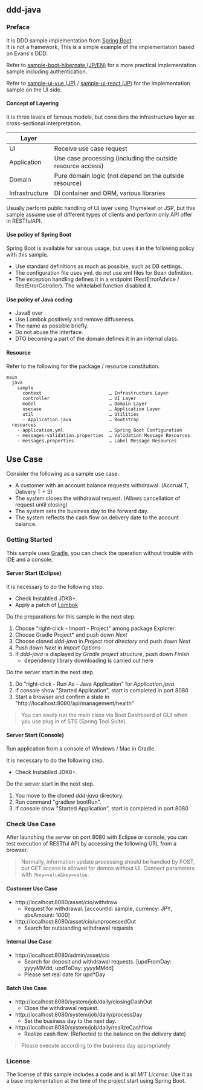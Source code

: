 ddd-java
---

### Preface

It is DDD sample implementation from [Spring Boot](http://projects.spring.io/spring-boot/).  
It is not a framework, This is a simple example of the implementation based on Evans's DDD.

Refer to [sample-boot-hibernate (JP/EN)](https://github.com/jkazama/sample-boot-hibernate) for a more practical implementation sample including authentication.

Refer to [sample-ui-vue (JP)](https://github.com/jkazama/sample-ui-vue) / [sample-ui-react (JP)](https://github.com/jkazama/sample-ui-react) for the implementation sample on the UI side.  

#### Concept of Layering

It is three levels of famous models, but considers the infrastructure layer as cross-sectional interpretation.

| Layer          |                                                            |
| -------------- | ----------------------------------------------------------- |
| UI             | Receive use case request                                    |
| Application    | Use case processing (including the outside resource access) |
| Domain         | Pure domain logic (not depend on the outside resource) |
| Infrastructure | DI container and ORM, various libraries |

Usually perform public handling of UI layer using Thymeleaf or JSP, but this sample assume use of different types of clients and perform only API offer in RESTfulAPI.

#### Use policy of Spring Boot

Spring Boot is available for various usage, but uses it in the following policy with this sample.

- Use standard definitions as much as possible, such as DB settings.
- The configuration file uses yml. do not use xml files for Bean definition.
- The exception handling defines it in a endpoint (RestErrorAdvice / RestErrorCotroller). The whitelabel function disabled it.

#### Use policy of Java coding

- Java8 over
- Use Lombok positively and remove diffuseness.
- The name as possible briefly.
- Do not abuse the interface.
- DTO becoming a part of the domain defines it in an internal class.

#### Resource

Refer to the following for the package / resource constitution.

```
main
  java
    sample
      context                         … Infrastructure Layer
      controller                      … UI Layer
      model                           … Domain Layer
      usecase                         … Application Layer
      util                            … Utilities
      - Application.java              … Bootstrap
  resources
    - application.yml                 … Spring Boot Configuration
    - messages-validation.properties  … Validation Message Resources
    - messages.properties             … Label Message Resources
```

## Use Case

Consider the following as a sample use case.

- A customer with an account balance requests withdrawal. (Accrual T, Delivery T + 3)
- The system closes the withdrawal request. (Allows cancellation of request until closing)
- The system sets the business day to the forward day.
- The system reflects the cash flow on delivery date to the account balance.

### Getting Started

This sample uses [Gradle](https://gradle.org/), you can check the operation without trouble with IDE and a console.

#### Server Start (Eclipse)

It is necessary to do the following step.

- Check Instablled JDK8+.
- Apply a patch of [Lombok](http://projectlombok.org/download.html)

Do the preparations for this sample in the next step.

1. Choose "right-click - Import - Project" among package Explorer.
1. Choose Gradle Project* and push down *Next*
1. Choose cloned *ddd-java* in *Project root directory* and push down *Next*
1. Push down *Next* in *Import Options*
1. If *ddd-java* is displayed by *Gradle project structure*, push down *Finish*
    -  dependency library downloading is carried out here

Do the server start in the next step.

1. Do "right-click - Run As - Java Application" for *Application.java*
1. If console show "Started Application", start is completed in port 8080
1. Start a browser and confirm a state in "http://localhost:8080/api/management/health"

> You can easily run the main class via Boot Dashboard of GUI when you use plug in of STS (Spring Tool Suite).

#### Server Start (Console)

Run application from a console of Windows / Mac in Gradle.

It is necessary to do the following step.

- Check Instablled JDK8+.

Do the server start in the next step.

1. You move to the cloned *ddd-java* directory.
1. Run command "gradlew bootRun".
1. If console show "Started Application", start is completed in port 8080

### Check Use Case

After launching the server on port 8080 with Eclipse or console, you can test execution of RESTful API by accessing the following URL from a browser.

> Normally, information update processing should be handled by POST, but GET access is allowed for demos without UI.
> Connect parameters with `?key=value&key=value`.

#### Customer Use Case

- http://localhost:8080/asset/cio/withdraw
    - Request for withdrawal. [accountId: sample, currency: JPY, absAmount: 1000]
- http://localhost:8080/asset/cio/unprocessedOut
    - Search for outstanding withdrawal requests

#### Internal Use Case

- http://localhost:8080/admin/asset/cio
    - Search for deposit and withdrawal requests. [updFromDay: yyyyMMdd, updToDay: yyyyMMdd]
    - Please set real date for upd\*Day

#### Batch Use Case

- http://localhost:8080/system/job/daily/closingCashOut
    - Close the withdrawal request.
- http://localhost:8080/system/job/daily/processDay
    - Set the business day to the next day.
- http://localhost:8080/system/job/daily/realizeCashflow
    - Realize cash flow. (Reflected to the balance on the delivery date)

> Please execute according to the business day appropriately

### License

The license of this sample includes a code and is all *MIT License*.
Use it as a base implementation at the time of the project start using Spring Boot.
